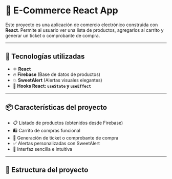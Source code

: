 # 🛒 E-Commerce React App

Este proyecto es una aplicación de comercio electrónico construida con **React**. Permite al usuario ver una lista de productos, agregarlos al carrito y generar un ticket o comprobante de compra.

---

## 🚀 Tecnologías utilizadas

- ⚛️ **React**  
- 🔥 **Firebase** (Base de datos de productos)  
- 💥 **SweetAlert** (Alertas visuales elegantes)  
- 🧠 **Hooks React: `useState` y `useEffect`**

---

## 📦 Características del proyecto

- 📋 Listado de productos (obtenidos desde Firebase)
- 🛍 Carrito de compras funcional
- 📄 Generación de ticket o comprobante de compra
- ✅ Alertas personalizadas con SweetAlert
- 🎯 Interfaz sencilla e intuitiva

---

## 📁 Estructura del proyecto

